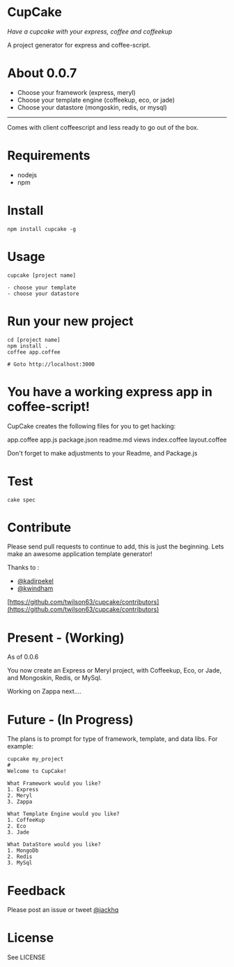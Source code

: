 # CupCake

_Have a cupcake with your express, coffee and coffeekup_

A project generator for express and coffee-script.  

# About 0.0.7

* Choose your framework (express, meryl)
* Choose your template engine (coffeekup, eco, or jade)
* Choose your datastore (mongoskin, redis, or mysql)

---
Comes with client coffeescript and less ready to go out of the box.

# Requirements

* nodejs
* npm

# Install

    npm install cupcake -g

# Usage

    cupcake [project name]

    - choose your template
    - choose your datastore

    
# Run your new project

    cd [project name]
    npm install .
    coffee app.coffee

    # Goto http://localhost:3000

# You have a working express app in coffee-script!

CupCake creates the following files for you to get hacking:

app.coffee
app.js
package.json
readme.md
views
  index.coffee
  layout.coffee

Don't forget to make adjustments to your Readme, and Package.js

# Test

    cake spec

# Contribute

Please send pull requests to continue to add, this is just the
beginning.  Lets make an awesome application template generator!

Thanks to :

- [@kadirpekel](https://github.com/coffeemate)
- [@kwindham](https://github.com/gradus)

[https://github.com/twilson63/cupcake/contributors](https://github.com/twilson63/cupcake/contributors)


# Present - (Working)

As of 0.0.6

You now create an Express or Meryl project, with Coffeekup, Eco, or
Jade, and Mongoskin, Redis, or MySql.

Working on Zappa next....


# Future - (In Progress)

The plans is to prompt for type of framework, template, and data libs.
For example:

    cupcake my_project
    #
    Welcome to CupCake!

    What Framework would you like?
    1. Express
    2. Meryl
    3. Zappa

    What Template Engine would you like?
    1. CoffeeKup
    2. Eco
    3. Jade

    What DataStore would you like?
    1. MongoDb
    2. Redis
    3. MySql


# Feedback

Please post an issue or tweet [@jackhq](http://twitter.com/jackhq)

# License

See LICENSE


